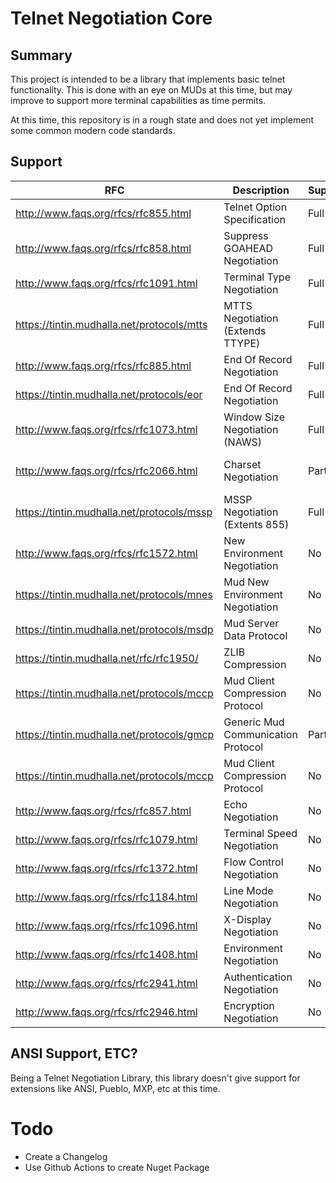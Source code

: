 # Telnet Negotiation Core
## Summary
This project is intended to be a library that implements basic telnet functionality. 
This is done with an eye on MUDs at this time, but may improve to support more terminal capabilities as time permits.

At this time, this repository is in a rough state and does not yet implement some common modern code standards. 

## Support
| RFC                                         | Description                        | Supported  | Comments           |
| ------------------------------------------- | ---------------------------------- |------------| ------------------ |
| http://www.faqs.org/rfcs/rfc855.html        | Telnet Option Specification        | Full       |                    |
| http://www.faqs.org/rfcs/rfc858.html        | Suppress GOAHEAD Negotiation       | Full       | Untested           |
| http://www.faqs.org/rfcs/rfc1091.html       | Terminal Type Negotiation          | Full       |                    |
| https://tintin.mudhalla.net/protocols/mtts  | MTTS Negotiation (Extends TTYPE)   | Full       |                    |
| http://www.faqs.org/rfcs/rfc885.html        | End Of Record Negotiation          | Full       | Untested           | 
| https://tintin.mudhalla.net/protocols/eor   | End Of Record Negotiation          | Full       | Untested           |
| http://www.faqs.org/rfcs/rfc1073.html       | Window Size Negotiation (NAWS)     | Full       |                    |
| http://www.faqs.org/rfcs/rfc2066.html       | Charset Negotiation                | Partial    | No TTABLE support  |
| https://tintin.mudhalla.net/protocols/mssp  | MSSP Negotiation (Extents 855)     | Full       | Untested           |
| http://www.faqs.org/rfcs/rfc1572.html       | New Environment Negotiation        | No         | Planned            |
| https://tintin.mudhalla.net/protocols/mnes  | Mud New Environment Negotiation    | No         | Planned            |
| https://tintin.mudhalla.net/protocols/msdp  | Mud Server Data Protocol           | No         | Planned            |
| https://tintin.mudhalla.net/rfc/rfc1950/    | ZLIB Compression                   | No         | Planned            |
| https://tintin.mudhalla.net/protocols/mccp  | Mud Client Compression Protocol 	 | No         | Planned            |
| https://tintin.mudhalla.net/protocols/gmcp  | Generic Mud Communication Protocol | Partial    | MSDP Planned       |
| https://tintin.mudhalla.net/protocols/mccp  | Mud Client Compression Protocol	   | No         | Planned            |
| http://www.faqs.org/rfcs/rfc857.html        | Echo Negotiation                   | No         | Rejects            |
| http://www.faqs.org/rfcs/rfc1079.html       | Terminal Speed Negotiation         | No         | Rejects            |
| http://www.faqs.org/rfcs/rfc1372.html       | Flow Control Negotiation           | No         | Rejects            |
| http://www.faqs.org/rfcs/rfc1184.html       | Line Mode Negotiation              | No         | Rejects            |
| http://www.faqs.org/rfcs/rfc1096.html       | X-Display Negotiation              | No         | Rejects            |
| http://www.faqs.org/rfcs/rfc1408.html       | Environment Negotiation            | No         | Rejects            | 
| http://www.faqs.org/rfcs/rfc2941.html       | Authentication Negotiation         | No         | Rejects            |
| http://www.faqs.org/rfcs/rfc2946.html       | Encryption Negotiation             | No         | Rejects            |

## ANSI Support, ETC?
Being a Telnet Negotiation Library, this library doesn't give support for extensions like ANSI, Pueblo, MXP, etc at this time.

# Todo
* Create a Changelog
* Use Github Actions to create Nuget Package